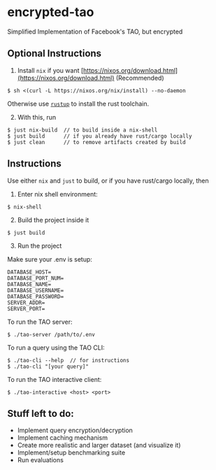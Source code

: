 # encrypted-tao
Simplified Implementation of Facebook's TAO, but encrypted

## Optional Instructions
1. Install `nix` if you want [https://nixos.org/download.html](https://nixos.org/download.html) (Recommended)
```
$ sh <(curl -L https://nixos.org/nix/install) --no-daemon
```
Otherwise use [`rustup`](https://github.com/rust-lang/rustup) to install the rust toolchain.

2. With this, run
```
$ just nix-build  // to build inside a nix-shell
$ just build      // if you already have rust/cargo locally
$ just clean      // to remove artifacts created by build
```

## Instructions
Use either `nix` and `just` to build, or if you have rust/cargo locally, then
1. Enter nix shell environment:
```
$ nix-shell
```

2. Build the project inside it
```
$ just build
```

3. Run the project

Make sure your .env is setup:
```
DATABASE_HOST=
DATABASE_PORT_NUM=
DATABASE_NAME=
DATABASE_USERNAME=
DATABASE_PASSWORD=
SERVER_ADDR=
SERVER_PORT=
```

To run the TAO server:
```
$ ./tao-server /path/to/.env
```

To run a query using the TAO CLI:
```
$ ./tao-cli --help  // for instructions
$ ./tao-cli "[your query]"
```

To run the TAO interactive client:
```
$ ./tao-interactive <host> <port>
```


## Stuff left to do:
- Implement query encryption/decryption 
- Implement caching mechanism
- Create more realistic and larger dataset (and visualize it)
- Implement/setup benchmarking suite
- Run evaluations
